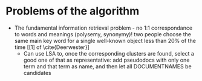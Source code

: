 # Problems of the algorithm

* The fundamental information retrieval problem - no 1:1 correspondance to words and meanings (polysemy, synonymy)! two people choose the same main key word for a single well-known object less than 20% of the time [[1] of \cite{Deerwester}]
    * Can use LSA to, once the corresponding clusters are found, select a good one of that as representative: add pseudodocs with only one term and that term as name, and then let all DOCUMENTNAMES be candidates